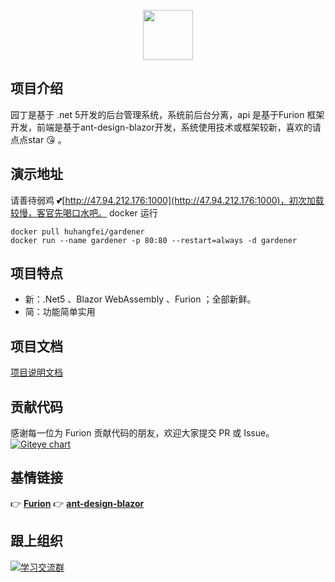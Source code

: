 <p align="center"><img src="https://images.gitee.com/uploads/images/2020/1204/145903_cea2bf9d_302533.png" height="80"/></p>

## 项目介绍

园丁是基于 .net 5开发的后台管理系统，系统前后台分离，api 是基于Furion 框架开发，前端是基于ant-design-blazor开发，系统使用技术或框架较新，喜欢的请点点star :kissing_heart: 。
## 演示地址
请善待弱鸡 :two_hearts:[http://47.94.212.176:1000](http://47.94.212.176:1000)，初次加载较慢，客官先喝口水吧。
docker 运行 

```
docker pull huhangfei/gardener
docker run --name gardener -p 80:80 --restart=always -d gardener
```

## 项目特点
- 新：.Net5 、Blazor WebAssembly 、Furion ；全部新鲜。
- 简：功能简单实用

## 项目文档
[项目说明文档](https://gitee.com/hgflydream/Gardener/wikis)

## 贡献代码

感谢每一位为 Furion 贡献代码的朋友，欢迎大家提交 PR 或 Issue。
[![Giteye chart](https://chart.giteye.net/gitee/hgflydream/Gardener/PPVXK76M.png)](https://giteye.net/chart/PPVXK76M)

## 基情链接
👉 **[Furion](https://gitee.com/monksoul/Furion)**
👉 **[ant-design-blazor](https://github.com/ant-design-blazor/ant-design-blazor)**

## 跟上组织
<a target="_blank" href="https://qm.qq.com/cgi-bin/qm/qr?k=ILV3MBrcZtr4uUSsKa3njjnpBiUvT0xe&jump_from=webapi"><img border="0" src="//pub.idqqimg.com/wpa/images/group.png" alt="学习交流群" title="学习交流群"></a>
